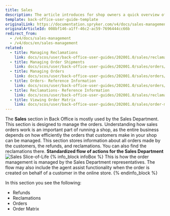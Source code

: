 ```yaml
---
title: Sales
description: The article introduces for shop owners a quick overview of the Sales section, such as Refunds, Orders, Order Matrix, and Reclamations in the Back Office.
template: back-office-user-guide-template
originalLink: https://documentation.spryker.com/v4/docs/sales-management
originalArticleId: 008bf146-a1ff-46c2-ac59-7696444cc66b
redirect_from:
  - /v4/docs/sales-management
  - /v4/docs/en/sales-management
related:
  - title: Managing Reclamations
    link: docs/scos/user/back-office-user-guides/202001.0/sales/reclamations/managing-reclamations.html
  - title: Managing Order Shipments
    link: docs/scos/user/back-office-user-guides/202001.0/sales/orders/managing-order-shipments.html
  - title: Managing Orders
    link: docs/scos/user/back-office-user-guides/202001.0/sales/orders/managing-orders.html
  - title: Orders- Reference Information
    link: docs/scos/user/back-office-user-guides/202001.0/sales/orders/references/orders-reference-information.html
  - title: Reclamations- Reference Information
    link: docs/scos/user/back-office-user-guides/202001.0/sales/reclamations/references/reclamations-reference-information.html
  - title: Viewing Order Matrix
    link: docs/scos/user/back-office-user-guides/202001.0/sales/order-matrix/viewing-the-order-matrix.html
---
```


The **Sales** section in Back Office is mostly used by the Sales Department.
This section is designed to manage the orders. Understanding how sales orders work is an important part of running a shop, as the entire business depends on how efficiently the orders that customers make in your shop can be managed. This section stores information about all orders made by the customers, the refunds, and reclamations. You can also find the reclamations there. 
**Standardized flow of actions for the Sales Department**
![Sales Slice-of-Life](https://spryker.s3.eu-central-1.amazonaws.com/docs/User+Guides/Back+Office+User+Guides/Sales/Sales/Sales+Slice-of-Life.png) 
{% info_block infoBox %}
This is how the order management is managed by the Sales Department representatives. The flow may also include the agent assist functionality when the order is created on behalf of a customer in the online store.
{% endinfo_block %}

In this section you see the following:
* Refunds
* Reclamations
* Orders
* Order Matrix
